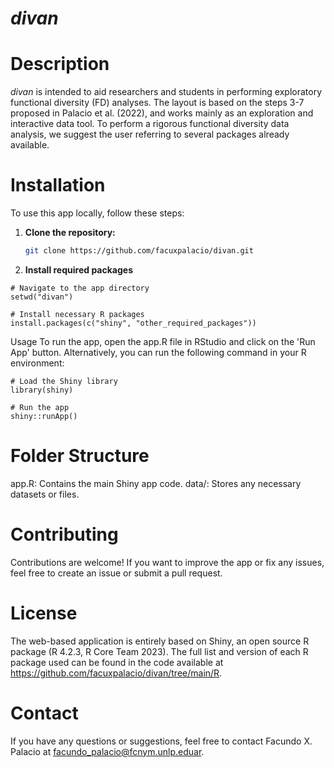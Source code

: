 # ***divan*** 

# Description
*divan* is intended to aid researchers and students in performing exploratory functional diversity (FD) analyses. The layout is based on the steps 3-7 proposed in Palacio et al. (2022), and works mainly as an exploration and interactive data tool. To perform a rigorous functional diversity data analysis, we suggest the user referring to several packages already available.

# Installation
To use this app locally, follow these steps:

1. **Clone the repository:**
   ```bash
   git clone https://github.com/facuxpalacio/divan.git


2. **Install required packages**
```
# Navigate to the app directory
setwd("divan")

# Install necessary R packages
install.packages(c("shiny", "other_required_packages"))
```

Usage
To run the app, open the app.R file in RStudio and click on the 'Run App' button. Alternatively, you can run the following command in your R environment:

```
# Load the Shiny library
library(shiny)

# Run the app
shiny::runApp()
```

# Folder Structure
app.R: Contains the main Shiny app code.
data/: Stores any necessary datasets or files.

# Contributing
Contributions are welcome! If you want to improve the app or fix any issues, feel free to create an issue or submit a pull request.

# License
The web-based application is entirely based on Shiny, an open source R package (R 4.2.3, R Core Team 2023). The full list and version of each R package used can be found in the code available at https://github.com/facuxpalacio/divan/tree/main/R. 

# Contact
If you have any questions or suggestions, feel free to contact Facundo X. Palacio at facundo_palacio@fcnym.unlp.eduar.


